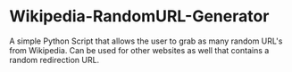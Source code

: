 # Wikipedia-RandomURL-Generator
A simple Python Script that allows the user to grab as many random URL's from Wikipedia. Can be used for other websites as well that contains a random redirection URL.
